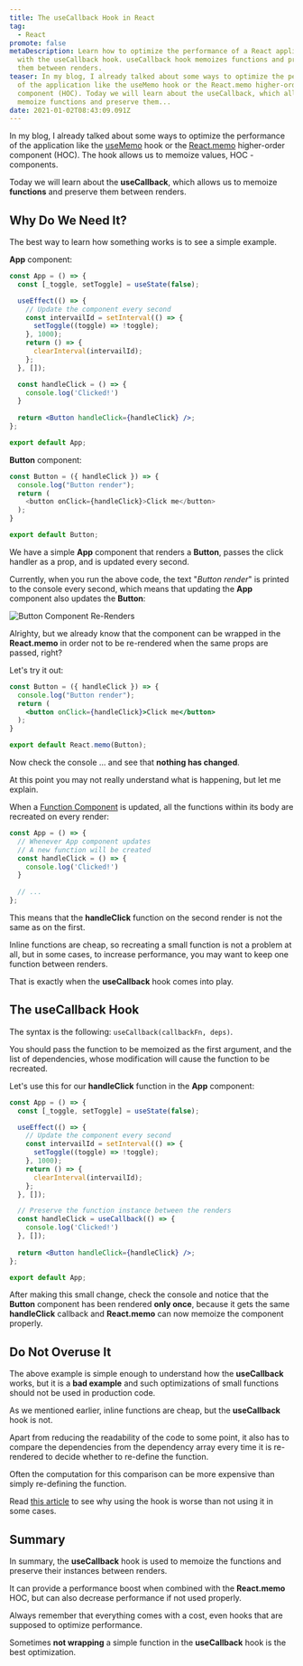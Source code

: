 ```yaml
---
title: The useCallback Hook in React
tag:
  - React
promote: false
metaDescription: Learn how to optimize the performance of a React application
  with the useCallback hook. useCallback hook memoizes functions and preserves
  them between renders.
teaser: In my blog, I already talked about some ways to optimize the performance
  of the application like the useMemo hook or the React.memo higher-order
  component (HOC). Today we will learn about the useCallback, which allows us to
  memoize functions and preserve them...
date: 2021-01-02T08:43:09.091Z
---
```

In my blog, I already talked about some ways to optimize the performance of the application like the [useMemo](/usememo-in-react/) hook or the [React.memo](/boost-performance-with-react-memo/) higher-order component (HOC). The hook allows us to memoize values, HOC - components.

Today we will learn about the **useCallback**, which allows us to memoize **functions** and preserve them between renders.

## Why Do We Need It?

The best way to learn how something works is to see a simple example.

**App** component:

```jsx
const App = () => {
  const [_toggle, setToggle] = useState(false);

  useEffect(() => {
    // Update the component every second
    const intervailId = setInterval(() => {
      setToggle((toggle) => !toggle);
    }, 1000);
    return () => {
      clearInterval(intervailId);
    };
  }, []);

  const handleClick = () => {
    console.log('Clicked!')
  }
  
  return <Button handleClick={handleClick} />;
};

export default App;
```

**Button** component:

```javascript
const Button = ({ handleClick }) => {
  console.log("Button render");
  return (
    <button onClick={handleClick}>Click me</button>
  );
}

export default Button;
```

We have a simple **App** component that renders a **Button**, passes the click handler as a prop, and is updated every second.

Currently, when you run the above code, the text "*Button render*" is printed to the console every second, which means that updating the **App** component also updates the **Button**:

![Button Component Re-Renders](/img/ezgif.com-gif-maker-9-.gif "Button Component Re-Renders")

Alrighty, but we already know that the component can be wrapped in the **React.memo** in order not to be re-rendered when the same props are passed, right? 

Let's try it out:

```jsx
const Button = ({ handleClick }) => {
  console.log("Button render");
  return (
    <button onClick={handleClick}>Click me</button>
  );
}

export default React.memo(Button);
```

Now check the console ... and see that **nothing has changed**.

At this point you may not really understand what is happening, but let me explain.

When a [Function Component](https://reactjs.org/docs/components-and-props.html) is updated, all the functions within its body are recreated on every render:

```javascript
const App = () => {
  // Whenever App component updates
  // A new function will be created
  const handleClick = () => {
    console.log('Clicked!')
  }
  
  // ...
};
```

This means that the **handleClick** function on the second render is not the same as on the first.

Inline functions are cheap, so recreating a small function is not a problem at all, but in some cases, to increase performance, you may want to keep one function between renders.

That is exactly when the **useCallback** hook comes into play.

## The useCallback Hook

The syntax is the following: `useCallback(callbackFn, deps)`. 

You should pass the function to be memoized as the first argument, and the list of dependencies, whose modification will cause the function to be recreated.

Let's use this for our **handleClick** function in the **App** component:

```jsx
const App = () => {
  const [_toggle, setToggle] = useState(false);

  useEffect(() => {
    // Update the component every second
    const intervailId = setInterval(() => {
      setToggle((toggle) => !toggle);
    }, 1000);
    return () => {
      clearInterval(intervailId);
    };
  }, []);

  // Preserve the function instance between the renders
  const handleClick = useCallback(() => {
    console.log('Clicked!')
  }, []);
  
  return <Button handleClick={handleClick} />;
};

export default App;
```

After making this small change, check the console and notice that the **Button** component has been rendered **only once**, because it gets the same **handleClick** callback and **React.memo** can now memoize the component properly.

## Do Not Overuse It

The above example is simple enough to understand how the **useCallback** works, but it is a **bad example** and such optimizations of small functions should not be used in production code.

As we mentioned earlier, inline functions are cheap, but the **useCallback** hook is not.

Apart from reducing the readability of the code to some point, it also has to compare the dependencies from the dependency array every time it is re-rendered to decide whether to re-define the function. 

Often the computation for this comparison can be more expensive than simply re-defining the function.

Read [this article](https://kentcdodds.com/blog/usememo-and-usecallback) to see why using the hook is worse than not using it in some cases.

## Summary

In summary, the **useCallback** hook is used to memoize the functions and preserve their instances between renders.

It can provide a performance boost when combined with the **React.memo** HOC, but can also decrease performance if not used properly.

Always remember that everything comes with a cost, even hooks that are supposed to optimize performance.

Sometimes **not wrapping** a simple function in the **useCallback** hook is the best optimization.